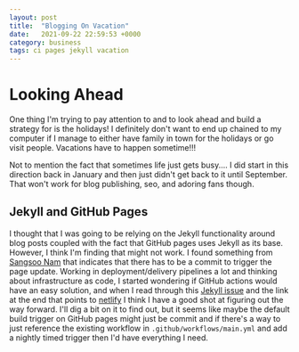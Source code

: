 ```yaml
---
layout: post
title:  "Blogging On Vacation"
date:   2021-09-22 22:59:53 +0000
category: business
tags: ci pages jekyll vacation
---
```


# Looking Ahead
One thing I'm trying to pay attention to and to look ahead and build a strategy for is the holidays! I definitely don't want to end up chained to my computer if I manage to either have family in town for the holidays or go visit people. Vacations have to happen sometime!!!  

Not to mention the fact that sometimes life just gets busy.... I did start in this direction back in January and then just didn't get back to it until September. That won't work for blog publishing, seo, and adoring fans though.  

## Jekyll and GitHub Pages
I thought that I was going to be relying on the Jekyll functionality around blog posts coupled with the fact that GitHub pages uses Jekyll as its base. However, I think I'm finding that might not work. I found something from [Sangsoo Nam][sangsoo-nam] that indicates that there has to be a commit to trigger the page update. Working in deployment/delivery pipelines a lot and thinking about infrastructure as code, I started wondering if GitHub actions would have an easy solution, and  when I read through this [Jekyll issue][jekyll-issue] and the link at the end that points to [netlify][netlify] I think I have a good shot at figuring out the way forward. I'll dig a bit on it to find out, but it seems like maybe the default build trigger on GitHub pages might just be commit and if there's a way to just reference the existing workflow in ```.github/workflows/main.yml``` and add a nightly timed trigger then I'd have everything I need.

[sangsoo-nam]: http://sangsoonam.github.io/2018/12/27/writing-upcoming-posts-in-github-pages.html#:~:text=only%20when%20there%20is%20a%20new%20commit
[jekyll-issue]: https://github.com/jekyll/jekyll/issues/6536#:~:text=till%20a%20new%20build%20is%20triggered
[netlify]: https://answers.netlify.com/t/scheduling-builds-and-deploys-with-netlify/2563/9#:~:text=easy%20to%20use-,GitHub%20Actions,to%20schedule%20builds,-.